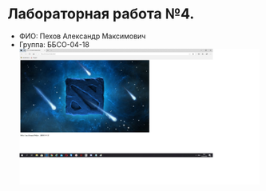 # Лабораторная работа №4.
- ФИО: Пехов Александр Максимович
- Группа: ББСО-04-18
![Image alt](https://github.com/alexpeh2000/OS-labs/blob/master/docker/screenshot.jpg)
